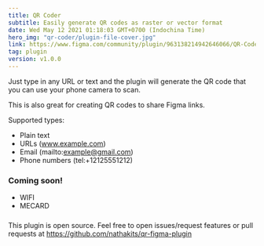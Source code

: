 ```yaml
---
title: QR Coder
subtitle: Easily generate QR codes as raster or vector format
date: Wed May 12 2021 01:18:03 GMT+0700 (Indochina Time)
hero_img: "qr-coder/plugin-file-cover.jpg"
link: https://www.figma.com/community/plugin/963138214942646066/QR-Coder
tag: plugin
version: v1.0.0
---
```


Just type in any URL or text and the plugin will generate the QR code that you can use your phone camera to scan.

This is also great for creating QR codes to share Figma links.

Supported types:
- Plain text
- URLs (www.example.com)
- Email (mailto:example@gmail.com)
- Phone numbers (tel:+12125551212)

### Coming soon!

- WIFI
- MECARD

### 

This plugin is open source. Feel free to open issues/request features or pull requests at https://github.com/nathakits/qr-figma-plugin